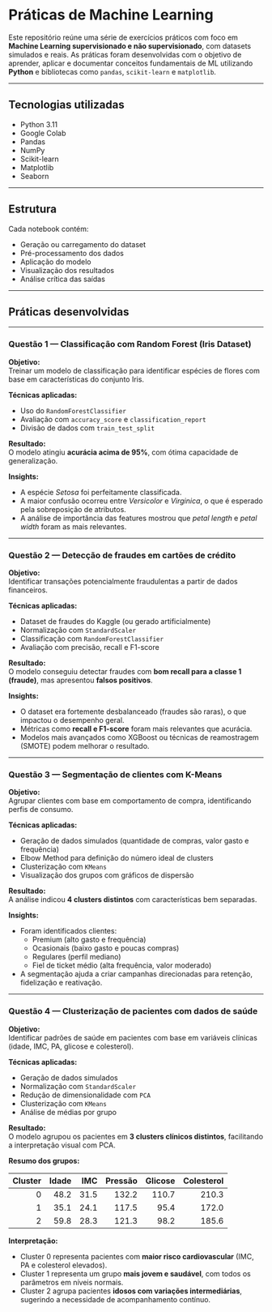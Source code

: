 # Práticas de Machine Learning 
Este repositório reúne uma série de exercícios práticos com foco em **Machine Learning supervisionado e não supervisionado**, com datasets simulados e reais. As práticas foram desenvolvidas com o objetivo de aprender, aplicar e documentar conceitos fundamentais de ML utilizando **Python** e bibliotecas como `pandas`, `scikit-learn` e `matplotlib`.

---

## Tecnologias utilizadas

- Python 3.11
- Google Colab
- Pandas
- NumPy
- Scikit-learn
- Matplotlib
- Seaborn

---

## Estrutura

Cada notebook contém:
- Geração ou carregamento do dataset
- Pré-processamento dos dados
- Aplicação do modelo
- Visualização dos resultados
- Análise crítica das saídas

---

## Práticas desenvolvidas

---

### **Questão 1 — Classificação com Random Forest (Iris Dataset)**  

**Objetivo:**  
Treinar um modelo de classificação para identificar espécies de flores com base em características do conjunto Iris.

**Técnicas aplicadas:**
- Uso do `RandomForestClassifier`
- Avaliação com `accuracy_score` e `classification_report`
- Divisão de dados com `train_test_split`

**Resultado:**  
O modelo atingiu **acurácia acima de 95%**, com ótima capacidade de generalização.

**Insights:**
- A espécie *Setosa* foi perfeitamente classificada.
- A maior confusão ocorreu entre *Versicolor* e *Virginica*, o que é esperado pela sobreposição de atributos.
- A análise de importância das features mostrou que *petal length* e *petal width* foram as mais relevantes.

---

### **Questão 2 — Detecção de fraudes em cartões de crédito**  

**Objetivo:**  
Identificar transações potencialmente fraudulentas a partir de dados financeiros.

**Técnicas aplicadas:**
- Dataset de fraudes do Kaggle (ou gerado artificialmente)
- Normalização com `StandardScaler`
- Classificação com `RandomForestClassifier`
- Avaliação com precisão, recall e F1-score

**Resultado:**  
O modelo conseguiu detectar fraudes com **bom recall para a classe 1 (fraude)**, mas apresentou **falsos positivos**.

**Insights:**
- O dataset era fortemente desbalanceado (fraudes são raras), o que impactou o desempenho geral.
- Métricas como **recall e F1-score** foram mais relevantes que acurácia.
- Modelos mais avançados como XGBoost ou técnicas de reamostragem (SMOTE) podem melhorar o resultado.

---

### **Questão 3 — Segmentação de clientes com K-Means**

**Objetivo:**  
Agrupar clientes com base em comportamento de compra, identificando perfis de consumo.

**Técnicas aplicadas:**
- Geração de dados simulados (quantidade de compras, valor gasto e frequência)
- Elbow Method para definição do número ideal de clusters
- Clusterização com `KMeans`
- Visualização dos grupos com gráficos de dispersão

**Resultado:**  
A análise indicou **4 clusters distintos** com características bem separadas.

**Insights:**
- Foram identificados clientes:
  - Premium (alto gasto e frequência)
  - Ocasionais (baixo gasto e poucas compras)
  - Regulares (perfil mediano)
  - Fiel de ticket médio (alta frequência, valor moderado)
- A segmentação ajuda a criar campanhas direcionadas para retenção, fidelização e reativação.

---

### **Questão 4 — Clusterização de pacientes com dados de saúde**

**Objetivo:**  
Identificar padrões de saúde em pacientes com base em variáveis clínicas (idade, IMC, PA, glicose e colesterol).

**Técnicas aplicadas:**
- Geração de dados simulados
- Normalização com `StandardScaler`
- Redução de dimensionalidade com `PCA`
- Clusterização com `KMeans`
- Análise de médias por grupo

**Resultado:**  
O modelo agrupou os pacientes em **3 clusters clínicos distintos**, facilitando a interpretação visual com PCA.

**Resumo dos grupos:**

| Cluster | Idade | IMC | Pressão | Glicose | Colesterol |
|--------:|------:|-----:|--------:|--------:|------------:|
|   0     | 48.2  | 31.5 | 132.2   | 110.7   | 210.3       |
|   1     | 35.1  | 24.1 | 117.5   |  95.4   | 172.0       |
|   2     | 59.8  | 28.3 | 121.3   |  98.2   | 185.6       |

**Interpretação:**
- Cluster 0 representa pacientes com **maior risco cardiovascular** (IMC, PA e colesterol elevados).
- Cluster 1 representa um grupo **mais jovem e saudável**, com todos os parâmetros em níveis normais.
- Cluster 2 agrupa pacientes **idosos com variações intermediárias**, sugerindo a necessidade de acompanhamento contínuo.
